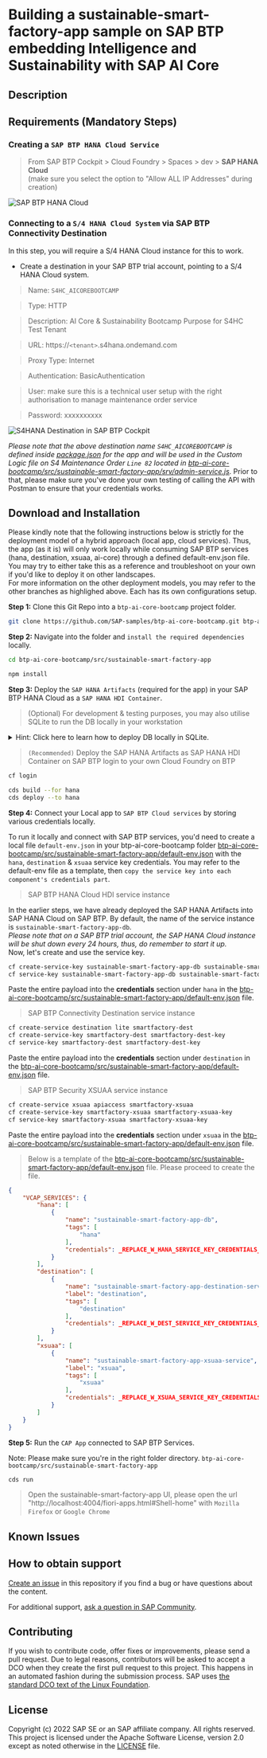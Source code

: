 # Building a sustainable-smart-factory-app sample on SAP BTP embedding Intelligence and Sustainability with SAP AI Core
<!--- Register repository https://api.reuse.software/register, then add REUSE badge:
[![REUSE status](https://api.reuse.software/badge/github.com/SAP-samples/REPO-NAME)](https://api.reuse.software/info/github.com/SAP-samples/REPO-NAME)
-->

## Description

## Requirements (Mandatory Steps)

### **Creating a `SAP BTP HANA Cloud Service`**
>From SAP BTP Cockpit > Cloud Foundry > Spaces > dev > **SAP HANA Cloud** <br>(make sure you select the option to "Allow ALL IP Addresses" during creation)

![SAP BTP HANA Cloud](https://user-images.githubusercontent.com/8436161/128988191-f079627d-59c3-4015-a689-d4933613ba41.png)

### **Connecting to a `S/4 HANA Cloud System` via SAP BTP Connectivity Destination**

In this step, you will require a S/4 HANA Cloud instance for this to work.
* Create a destination in your SAP BTP trial account, pointing to a S/4 HANA Cloud system.
> Name: `S4HC_AICOREBOOTCAMP` 

> Type: HTTP

> Description: AI Core & Sustainability Bootcamp Purpose for S4HC Test Tenant

> URL: https://`<tenant>`.s4hana.ondemand.com

> Proxy Type: Internet

> Authentication: BasicAuthentication

> User: make sure this is a technical user setup with the right authorisation to manage maintenance order service

> Password: xxxxxxxxxx

![S4HANA Destination in SAP BTP Cockpit](https://user-images.githubusercontent.com/8436161/126614728-8741d39e-5d1a-4429-823c-5558435b15a2.png)

_Please note that the above destination name `S4HC_AICOREBOOTCAMP` is defined inside [package.json](package.json) for the app and will be used in the Custom Logic file on S4 Maintenance Order `Line 82` located in [btp-ai-core-bootcamp/src/sustainable-smart-factory-app/srv/admin-service.js](srv/admin-service.js)._ Prior to that, please make sure you've done your own testing of calling the API with Postman to ensure that your credentials works.

## Download and Installation
Please kindly note that the following instructions below is strictly for the deployment model of a hybrid approach (local app, cloud services).
Thus, the app (as it is) will only work locally while consuming SAP BTP services (hana, destination, xsuaa, ai-core) through a defined default-env.json file.
<br>
You may try to either take this as a reference and troubleshoot on your own if you'd like to deploy it on other landscapes.
<br>
For more information on the other deployment models, you may refer to the other branches as highlighed above. Each has its own configurations setup.

**Step 1:** Clone this Git Repo into a `btp-ai-core-bootcamp` project folder.

```bash
git clone https://github.com/SAP-samples/btp-ai-core-bootcamp.git btp-ai-core-bootcamp
```

**Step 2:** Navigate into the folder and `install the required dependencies` locally.

```bash
cd btp-ai-core-bootcamp/src/sustainable-smart-factory-app
```
```bash
npm install
```

**Step 3:** Deploy the `SAP HANA Artifacts` (required for the app) in your SAP BTP HANA Cloud as a `SAP HANA HDI Container`.

> (Optional) For development & testing purposes, you may also utilise SQLite to run the DB locally in your workstation

<p></p>
<details>
  <summary>Hint: Click here to learn how to deploy DB locally in SQLite.</summary>
   <p>
  Please note that there are some limitations on SQLite and if you're looking to productise this solution eventually, it is strongly recommended to still test it with SAP HANA Cloud. 
  <p> 

> Update the following payload in [btp-ai-core-bootcamp/src/sustainable-smart-factory-app/package.json](package.json) under `cds.db.kind`

```json
"db": {
    "kind": "hana"
}
```
> Execute the following command
```bash
cds watch
```

</details>
<p></p>

> `(Recommended)` Deploy the SAP HANA Artifacts as SAP HANA HDI Container on SAP BTP
login to your own Cloud Foundry on BTP
```bash
cf login
```
```bash
cds build --for hana
cds deploy --to hana
```

**Step 4:** Connect your Local app to `SAP BTP Cloud services` by storing various credentials locally.

To run it locally and connect with SAP BTP services, you'd need to create a local file `default-env.json` in your btp-ai-core-bootcamp folder [btp-ai-core-bootcamp/src/sustainable-smart-factory-app/default-env.json](default-env.json) with the `hana`, `destination` & `xsuaa` service key credentials. You may refer to the default-env file as a template, then `copy the service key into each component's credentials part`. 

> SAP BTP HANA Cloud HDI service instance

In the earlier steps, we have already deployed the SAP HANA Artifacts into SAP HANA Cloud on SAP BTP. By default, the name of the service instance is `sustainable-smart-factory-app-db`. <br>_Please note that on a SAP BTP trial account, the SAP HANA Cloud instance will be shut down every 24 hours, thus, do remember to start it up._ <br>Now, let's create and use the service key.
```bash
cf create-service-key sustainable-smart-factory-app-db sustainable-smart-factory-app-db-key
cf service-key sustainable-smart-factory-app-db sustainable-smart-factory-app-db-key
```

Paste the entire payload into the **credentials** section under `hana` in the [btp-ai-core-bootcamp/src/sustainable-smart-factory-app/default-env.json](default-env.json) file.

> SAP BTP Connectivity Destination service instance

```bash
cf create-service destination lite smartfactory-dest
cf create-service-key smartfactory-dest smartfactory-dest-key
cf service-key smartfactory-dest smartfactory-dest-key
```

Paste the entire payload into the **credentials** section under `destination` in the [btp-ai-core-bootcamp/src/sustainable-smart-factory-app/default-env.json](default-env.json) file.

> SAP BTP Security XSUAA service instance

```bash
cf create-service xsuaa apiaccess smartfactory-xsuaa
cf create-service-key smartfactory-xsuaa smartfactory-xsuaa-key
cf service-key smartfactory-xsuaa smartfactory-xsuaa-key
```

Paste the entire payload into the **credentials** section under `xsuaa` in the [btp-ai-core-bootcamp/src/sustainable-smart-factory-app/default-env.json](default-env.json) file.

> Below is a template of the [btp-ai-core-bootcamp/src/sustainable-smart-factory-app/default-env.json](default-env.json) file. Please proceed to create the file.
```json
{
    "VCAP_SERVICES": {
        "hana": [
            {
                "name": "sustainable-smart-factory-app-db",
                "tags": [
                    "hana"
                ],
                "credentials": _REPLACE_W_HANA_SERVICE_KEY_CREDENTIALS_
            }
        ],
        "destination": [
            {
                "name": "sustainable-smart-factory-app-destination-service",
                "label": "destination",
                "tags": [
                    "destination"
                ],
                "credentials": _REPLACE_W_DEST_SERVICE_KEY_CREDENTIALS_
            }
        ],
        "xsuaa": [
            {
                "name": "sustainable-smart-factory-app-xsuaa-service",
                "label": "xsuaa",
                "tags": [
                    "xsuaa"
                ],
                "credentials": _REPLACE_W_XSUAA_SERVICE_KEY_CREDENTIALS_
            }
        ]
    }
}
```

**Step 5:** Run the `CAP App` connected to SAP BTP Services.

Note: Please make sure you're in the right folder directory. `btp-ai-core-bootcamp/src/sustainable-smart-factory-app`

```bash
cds run
```

> Open the sustainable-smart-factory-app UI, please open the url "http://localhost:4004/fiori-apps.html#Shell-home" with `Mozilla Firefox` or `Google Chrome`

## Known Issues

## How to obtain support
[Create an issue](https://github.com/SAP-samples/<repository-name>/issues) in this repository if you find a bug or have questions about the content.
 
For additional support, [ask a question in SAP Community](https://answers.sap.com/questions/ask.html).

## Contributing
If you wish to contribute code, offer fixes or improvements, please send a pull request. Due to legal reasons, contributors will be asked to accept a DCO when they create the first pull request to this project. This happens in an automated fashion during the submission process. SAP uses [the standard DCO text of the Linux Foundation](https://developercertificate.org/).

## License
Copyright (c) 2022 SAP SE or an SAP affiliate company. All rights reserved. This project is licensed under the Apache Software License, version 2.0 except as noted otherwise in the [LICENSE](LICENSES/Apache-2.0.txt) file.
